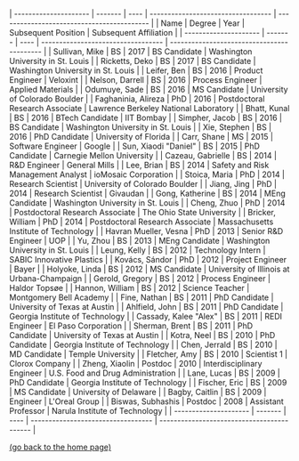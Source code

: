 | --------------------- | ------- | ---- | ---------------------------------- | ------------------------------------------ |
| Name                  | Degree  | Year | Subsequent Position                | Subsequent Affiliation                     | 
| --------------------- | ------- | ---- | ---------------------------------- | ------------------------------------------ |
| Sullivan, Mike        | BS      | 2017 | BS Candidate                       | Washington University in St. Louis         |
| Ricketts, Deko        | BS      | 2017 | BS Candidate                       | Washington University in St. Louis         |
| Leifer, Ben           | BS      | 2016 | Product Engineer                   | Veloxint                                   |
| Nelson, Darrell       | BS      | 2016 | Process Engineer                   | Applied Materials                          |
| Odumuye, Sade         | BS      | 2016 | MS Candidate                       | University of Colorado Boulder             |
| Faghaninia, Alireza   | PhD     | 2016 | Postdoctoral Research Associate    | Lawrence Berkeley National Laboratory      |
| Bhatt, Kunal          | BS      | 2016 | BTech Candidate                    | IIT Bombay                                 | 
| Simpher, Jacob        | BS      | 2016 | BS Candidate                       | Washington University in St. Louis         |
| Xie, Stephen          | BS      | 2016 | PhD Candidate                      | University of Florida                      |
| Carr, Shane           | MS      | 2015 | Software Engineer                  | Google                                     |
| Sun, Xiaodi "Daniel"  | BS      | 2015 | PhD Candidate                      | Carnegie Mellon University                 | 
| Cazeau, Gabrielle     | BS      | 2014 | R&D Engineer                       | General Mills                              | 
| Lee, Brian            | BS      | 2014 | Safety and Risk Management Analyst | ioMosaic Corporation                       |
| Stoica, Maria         | PhD     | 2014 | Research Scientist                 | University of Colorado Boulder             | 
| Jiang, Jing           | PhD     | 2014 | Research Scientist                 | Givaudan                                   |
| Gong, Katherine       | BS      | 2014 | MEng Candidate                     | Washington University in St. Louis         |
| Cheng, Zhuo           | PhD     | 2014 | Postdoctoral Research Associate    | The Ohio State University                  |
| Bricker, William      | PhD     | 2014 | Postdoctoral Research Associate    | Massachusetts Institute of Technology      |
| Havran Mueller, Vesna | PhD     | 2013 | Senior R&D Engineer                | UOP                                        |
| Yu, Zhou              | BS      | 2013 | MEng Candidate                     | Washington University in St. Louis         |
| Leung, Kelly          | BS      | 2012 | Technology Intern                  | SABIC Innovative Plastics                  |
| Kovács, Sándor        | PhD     | 2012 | Project Engineer                   | Bayer                                      |
| Holyoke, Linda        | BS      | 2012 | MS Candidate                       | University of Illinois at Urbana-Champaign |
| Gerold, Gregory       | BS      | 2012 | Process Engineer                   | Haldor Topsøe                              |
| Hannon, William       | BS      | 2012 | Science Teacher                    | Montgomery Bell Academy                    |
| Fine, Nathan          | BS      | 2011 | PhD Candidate                      | University of Texas at Austin              |
| Ahlfield, John        | BS      | 2011 | PhD Candidate                      | Georgia Institute of Technology            |
| Cassady, Kalee "Alex" | BS      | 2011 | REDI Engineer                      | El Paso Corporation                        |
| Sherman, Brent        | BS      | 2011 | PhD Candidate                      | University of Texas at Austin              |
| Kotra, Neel           | BS      | 2010 | PhD Candidate                      | Georgia Institute of Technology            |
| Chen, Jerrald         | BS      | 2010 | MD Candidate                       | Temple University                          |
| Fletcher, Amy         | BS      | 2010 | Scientist 1                        | Clorox Company                             |
| Zheng, Xiaolin        | Postdoc | 2010 | Interdisciplinary Engineer         | U.S. Food and Drug Administration          |
| Lane, Lucas           | BS      | 2009 | PhD Candidate                      | Georgia Institute of Technology            |
| Fischer, Eric         | BS      | 2009 | MS Candidate                       | University of Delaware                     |
| Bagby, Caitlin        | BS      | 2009 | Engineer                           | L'Oreal Group                              |
| Biswas, Subhashis     | Postdoc | 2008 | Assistant Professor                | Narula Institute of Technology             |
| --------------------- | ------- | ---- | ---------------------------------- | ------------------------------------------ |

[(go back to the home page)](index.md)
